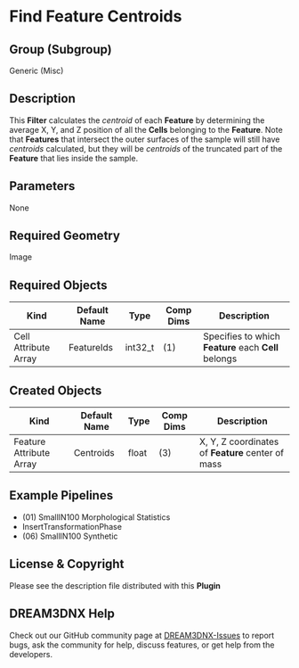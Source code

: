 # Find Feature Centroids

## Group (Subgroup)

Generic (Misc)

## Description

This **Filter** calculates the *centroid* of each **Feature** by determining the average X, Y, and Z position of all the **Cells** belonging to the **Feature**. Note that **Features** that intersect the outer surfaces of the sample will still have *centroids* calculated, but they will be *centroids* of the truncated part of the **Feature** that lies inside the sample.

## Parameters

None

## Required Geometry

Image

## Required Objects

| Kind                      | Default Name | Type     | Comp Dims | Description                                 |
|---------------------------|--------------|----------|--------|---------------------------------------------|
| Cell Attribute Array | FeatureIds | int32_t | (1) | Specifies to which **Feature** each **Cell** belongs |

## Created Objects

| Kind                      | Default Name | Type     | Comp Dims | Description                                 |
|---------------------------|--------------|----------|--------|---------------------------------------------|
| Feature Attribute Array | Centroids | float | (3) | X, Y, Z coordinates of **Feature** center of mass |

## Example Pipelines

+ (01) SmallIN100 Morphological Statistics
+ InsertTransformationPhase
+ (06) SmallIN100 Synthetic

## License & Copyright

Please see the description file distributed with this **Plugin**

## DREAM3DNX Help

Check out our GitHub community page at [DREAM3DNX-Issues](https://github.com/BlueQuartzSoftware/DREAM3DNX-Issues) to report bugs, ask the community for help, discuss features, or get help from the developers.
